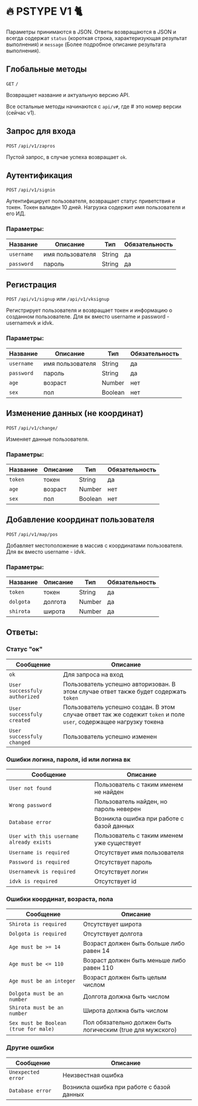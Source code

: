 # :fire: PSTYPE V1 :cat2: 
Параметры принимаются в JSON.
Ответы возвращаются в JSON и всегда содержат `status` (короткая строка, характеризующая результат выполнения) и `message` (Более подробное описание результата выполнения).

## Глобальные методы
`GET` `/`

Возвращает название и актуальную версию API.

Все остальные методы начинаются с `api/v#`, где # это номер версии (сейчас v1).

## Запрос для входа
`POST` `/api/v1/zapros`

Пустой запрос, в случае успеха возвращает `ok`.

## Аутентификация
`POST` `/api/v1/signin`

Аутентифицирует пользователя, возвращает статус приветствия и токен. Токен валиден 10 дней. Нагрузка содержит имя пользователя и его ИД.

### Параметры:
Название | Описание | Тип | Обязательность
---------|----------|-----|---------------
`username` | имя пользователя | String | да
`password` | пароль | String | да

## Регистрация
`POST` `/api/v1/signup` или `/api/v1/vksignup`

Регистрирует пользователя и возвращает токен и информацию о созданном пользователе.
Для вк вместо username и password - usernamevk и idvk.

### Параметры:
Название | Описание | Тип | Обязательность
---------|----------|-----|---------------
`username` | имя пользователя | String | да
`password` | пароль | String | да
`age` | возраст | Number | нет
`sex` | пол | Boolean | нет

## Изменение данных (не координат)
`POST` `/api/v1/change/`

Изменяет данные пользователя.

### Параметры:
Название | Описание | Тип | Обязательность
---------|----------|-----|---------------
`token` | токен | String | да
`age` | возраст | Number | нет
`sex` | пол | Boolean | нет

## Добавление координат пользователя
`POST` `/api/v1/map/pos`

Добавляет местоположение в массив с координатами пользователя.
Для вк вместо username - idvk.

### Параметры:
Название | Описание | Тип | Обязательность 
---------|----------|-----|---------------
`token` | токен | String | да
`dolgota` | долгота | Number | да
`shirota` | широта | Number | да

## Ответы:

### Статус "ок"
Сообщение | Описание
----------|---------
`ok` | Для запроса на вход
`User successfuly authorized` | Пользователь успешно авторизован. В этом случае ответ также будет содержать `token`
`User successfuly created` | Пользователь успешно создан. В этом случае ответ так же содежит `token` и поле `user`, содержащее нагрузку токена
`User successfuly changed` | Пользователь успешно изменен

### Ошибки логина, пароля, id или логина вк
Сообщение | Описание
----------|---------
`User not found` | Пользователь с таким именем не найден
`Wrong password` | Пользователь найден, но пароль неверен
`Database error` | Возникла ошибка при работе с базой данных
`User with this username already exists` | Пользователь с таким именем уже существует
`Username is required` | Отсутствует имя пользователя
`Password is required` | Отсутствует пароль
`Usernamevk is required` |  Отсутствует логин
`idvk is required` | Отсутствует id

### Ошибки координат, возраста, пола
Сообщение | Описание
----------|---------
`Shirota is required` | Отсутствует широта
`Dolgota is required` | Отсутствует долгота
`Age must be >= 14` | Возраст должен быть больше либо равен 14
`Age must be <= 110`| Возраст должен быть меньше либо равен 110
`Age must be an integer` | Возраст должен быть целым числом
`Dolgota must be an number` | Долгота должна быть числом
`Shirota must be an number` | Широта должна быть числом
`Sex must be Boolean (true for male)` | Пол обязательно должен быть логическим (true для мужского)

### Другие ошибки
Сообщение | Описание
----------|---------
`Unexpected error` | Неизвестная ошибка
`Database error` | Возникла ошибка при работе с базой данных
